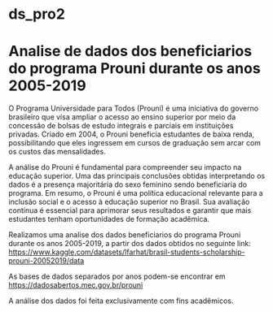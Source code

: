 # ds_pro2 

# Analise de dados dos beneficiarios do programa Prouni durante os anos 2005-2019

O Programa Universidade para Todos (Prouni) é uma iniciativa do governo brasileiro que visa ampliar o acesso ao ensino superior por meio da concessão de bolsas de estudo integrais e parciais em instituições privadas. Criado em 2004, o Prouni beneficia estudantes de baixa renda, possibilitando que eles ingressem em cursos de graduação sem arcar com os custos das mensalidades.

A análise do Prouni é fundamental para compreender seu impacto na educação superior. Uma das principais conclusões obtidas interpretando os dados é a presença majoritária do sexo feminino sendo beneficiaria do programa. Em resumo, o Prouni é uma política educacional relevante para a inclusão social e o acesso à educação superior no Brasil. Sua avaliação contínua é essencial para aprimorar seus resultados e garantir que mais estudantes tenham oportunidades de formação acadêmica.


Realizamos uma analise dos dados beneficiarios do programa Prouni durante os anos 2005-2019, a partir dos dados obtidos no seguinte link: 
https://www.kaggle.com/datasets/lfarhat/brasil-students-scholarship-prouni-20052019/data

As bases de dados separados por anos podem-se encontrar em https://dadosabertos.mec.gov.br/prouni

A análise dos dados foi feita exclusivamente com fins acadêmicos.
